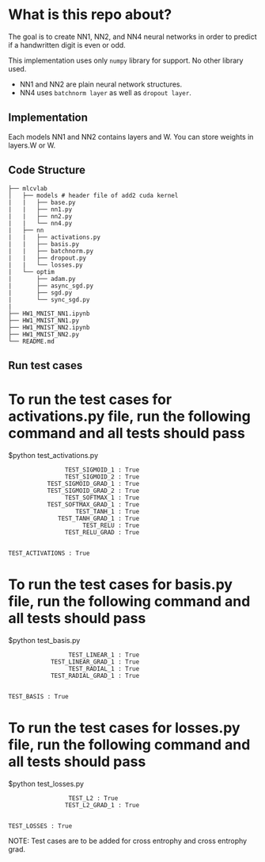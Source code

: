 # What is this repo about?

The goal is to create NN1, NN2, and NN4 neural networks in order to predict if a handwritten digit is even or odd.

This implementation uses only `numpy` library for support. No other library used. 

- NN1 and NN2 are plain neural network structures.
- NN4 uses `batchnorm layer` as well as `dropout layer`.

## Implementation
Each models NN1 and NN2 contains layers and W. You can store weights in layers.W or W.

## Code Structure
```shell
├── mlcvlab
│   ├── models # header file of add2 cuda kernel
|   |   ├── base.py
|   |   ├── nn1.py
|   |   ├── nn2.py
|   |   └── nn4.py
|   ├── nn
|   |   ├── activations.py
|   |   ├── basis.py
|   |   ├── batchnorm.py
|   |   ├── dropout.py
|   |   └── losses.py
|   └── optim
|       ├── adam.py
|       ├── async_sgd.py
|       ├── sgd.py
|       └── sync_sgd.py
|    
├── HW1_MNIST_NN1.ipynb
├── HW1_MNIST_NN1.py
├── HW1_MNIST_NN2.ipynb
├── HW1_MNIST_NN2.py
└── README.md
```

## Run test cases

# To run the test cases for activations.py file, run the following command and all tests should pass
$python test_activations.py

```
                TEST_SIGMOID_1 : True
                TEST_SIGMOID_2 : True
           TEST_SIGMOID_GRAD_1 : True
           TEST_SIGMOID_GRAD_2 : True
                TEST_SOFTMAX_1 : True
           TEST_SOFTMAX_GRAD_1 : True
                   TEST_TANH_1 : True
              TEST_TANH_GRAD_1 : True
                     TEST_RELU : True
                TEST_RELU_GRAD : True


TEST_ACTIVATIONS : True
```

# To run the test cases for basis.py file, run the following command and all tests should pass
$python test_basis.py

```
                 TEST_LINEAR_1 : True
            TEST_LINEAR_GRAD_1 : True
                 TEST_RADIAL_1 : True
            TEST_RADIAL_GRAD_1 : True


TEST_BASIS : True
```

# To run the test cases for losses.py file, run the following command and all tests should pass
$python test_losses.py

```
                 TEST_L2 : True
                TEST_L2_GRAD_1 : True


TEST_LOSSES : True
```
NOTE: Test cases are to be added for cross entrophy and cross entrophy grad.

